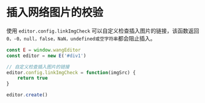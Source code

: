 # 插入网络图片的校验

使用 `editor.config.linkImgCheck` 可以自定义检查插入图片的链接，该函数返回`0，-0，null，false，NaN，undefined或空字符串`都会阻止插入。

```js
const E = window.wangEditor
const editor = new E('#div1')

// 自定义检查插入图片的链接
editor.config.linkImgCheck = function(imgSrc) {
    return true
}

editor.create()
```
